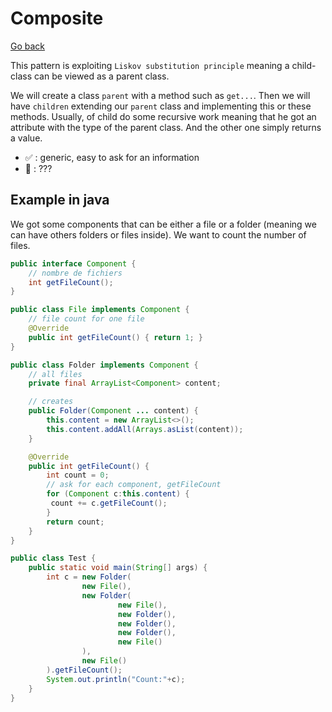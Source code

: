# Composite

[Go back](..)

This pattern is exploiting ``Liskov substitution principle`` meaning a child-class
can be viewed as a parent class.

We will create a class ``parent`` with a method such as
``get...``. Then we will have `children` extending our `parent` class
and implementing this or these methods. Usually, of child do some recursive
work meaning that he got an attribute with the type of the parent class. And
the other one simply returns a value.

* ✅ : generic, easy to ask for an information
* 🚫 : ???

## Example in java

We got some components that can be either a file or a folder (meaning
we can have others folders or files inside). We want to count the number
of files.

```java
public interface Component {
    // nombre de fichiers
    int getFileCount();
}

public class File implements Component {
    // file count for one file
    @Override
    public int getFileCount() { return 1; }
}

public class Folder implements Component {
    // all files
    private final ArrayList<Component> content;

    // creates
    public Folder(Component ... content) {
        this.content = new ArrayList<>();
        this.content.addAll(Arrays.asList(content));
    }

    @Override
    public int getFileCount() {
        int count = 0;
        // ask for each component, getFileCount
        for (Component c:this.content) {
         count += c.getFileCount();
        }
        return count;
    }
}

public class Test {
    public static void main(String[] args) {
        int c = new Folder(
                new File(),
                new Folder(
                        new File(),
                        new Folder(),
                        new Folder(),
                        new Folder(),
                        new File()
                ),
                new File()
        ).getFileCount();
        System.out.println("Count:"+c);
    }
}
```